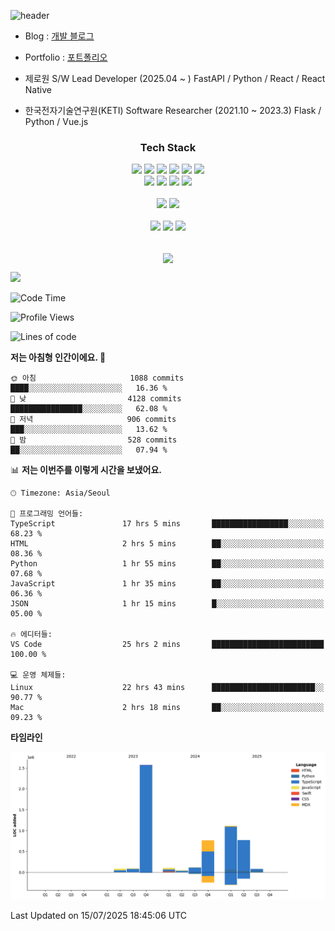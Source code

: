![header](https://capsule-render.vercel.app/api?type=soft&color=auto&height=150&section=header&text=HANGYU&fontSize=70&animation=twinkling)

- Blog : [개발 블로그](https://ruehan.org)
- Portfolio : [포트폴리오](https://interactive-portfolio-chi.vercel.app/)

- 제로원 S/W Lead Developer (2025.04 ~ ) FastAPI / Python / React / React Native
- 한국전자기술연구원(KETI) Software Researcher (2021.10 ~ 2023.3) Flask / Python / Vue.js


<h3 align="center"> Tech Stack </h3>
<p align="center">
<img src="https://img.shields.io/badge/HTML-E34F26?style=flat-square&logo=HTML5&logoColor=white"/></a>
<img src="https://img.shields.io/badge/CSS-1572B6?style=flat-square&logo=CSS3&logoColor=white"/></a>
<img src="https://img.shields.io/badge/JavaScript-F7DF1E?style=flat-square&logo=JavaScript&logoColor=white"/></a>
<img src="https://img.shields.io/badge/Java-007396?style=flat-square&logo=Java&logoColor=white"/></a>
<img src="https://img.shields.io/badge/React-61DAFB?style=flat-square&logo=React&logoColor=white"/></a>
<img src="https://img.shields.io/badge/Next-000000?style=flat-square&logo=Next.js&logoColor=white"/></a>
<br>
<img src="https://img.shields.io/badge/Remix-000000?style=flat-square&logo=Remix&logoColor=white"/></a>
<img src="https://img.shields.io/badge/Python-3776AB?style=flat-square&logo=Python&logoColor=white"/></a>
<img src="https://img.shields.io/badge/Flask-000000?style=flat-square&logo=Flask&logoColor=white"/></a>
<img src="https://img.shields.io/badge/MySQL-4479A1?style=flat-square&logo=MySQL&logoColor=white"/></a>

<br>
<br>
<img src="https://img.shields.io/badge/Android Studio-3DDC84?style=flat-square&logo=Android Studio&logoColor=white"/></a>
<img src="https://img.shields.io/badge/Visual Studio Code-007ACC?style=flat-square&logo=Visual Studio Code&logoColor=white"/></a>
<br>
<br>
<img src="https://img.shields.io/badge/macOS-000000?style=flat-square&logo=macOS&logoColor=white"/></a>
<img src="https://img.shields.io/badge/Windows-0078D6?style=flat-square&logo=Windows&logoColor=white"/></a>
<img src="https://img.shields.io/badge/Ubuntu-E95420?style=flat-square&logo=Ubuntu&logoColor=white"/></a>
<br>
<br>

</p>

<p align="center">
  <img align="center" src="https://github-readme-stats.vercel.app/api?username=ruehan&theme=cobalt&show_icons=true" />
</p>

![](https://gh-hits.nomadcoders.workers.dev/view?username=ruehan)

 <!--START_SECTION:waka-->
![Code Time](http://img.shields.io/badge/Code%20Time-2%2C067%20hrs%2023%20mins-blue)

![Profile Views](http://img.shields.io/badge/Profile%20Views-0-blue)

![Lines of code](https://img.shields.io/badge/%EC%A0%80%EB%8A%94%20%EC%97%AC%ED%83%9C%EA%B9%8C%EC%A7%80%20-5.7%20million%20%EC%A4%84%EC%9D%98%20%EC%BD%94%EB%93%9C%EB%A5%BC%20%EC%9E%91%EC%84%B1%ED%96%88%EC%96%B4%EC%9A%94.-blue)

**저는 아침형 인간이에요. 🐤** 

```text
🌞 아침                     1088 commits        ████░░░░░░░░░░░░░░░░░░░░░   16.36 % 
🌆 낮　                     4128 commits        ████████████████░░░░░░░░░   62.08 % 
🌃 저녁                     906 commits         ███░░░░░░░░░░░░░░░░░░░░░░   13.62 % 
🌙 밤　                     528 commits         ██░░░░░░░░░░░░░░░░░░░░░░░   07.94 % 
```


📊 **저는 이번주를 이렇게 시간을 보냈어요.** 

```text
🕑︎ Timezone: Asia/Seoul

💬 프로그래밍 언어들: 
TypeScript               17 hrs 5 mins       █████████████████░░░░░░░░   68.23 % 
HTML                     2 hrs 5 mins        ██░░░░░░░░░░░░░░░░░░░░░░░   08.36 % 
Python                   1 hr 55 mins        ██░░░░░░░░░░░░░░░░░░░░░░░   07.68 % 
JavaScript               1 hr 35 mins        ██░░░░░░░░░░░░░░░░░░░░░░░   06.36 % 
JSON                     1 hr 15 mins        █░░░░░░░░░░░░░░░░░░░░░░░░   05.00 % 

🔥 에디터들: 
VS Code                  25 hrs 2 mins       █████████████████████████   100.00 % 

💻 운영 체제들: 
Linux                    22 hrs 43 mins      ███████████████████████░░   90.77 % 
Mac                      2 hrs 18 mins       ██░░░░░░░░░░░░░░░░░░░░░░░   09.23 % 
```

**타임라인**

![Lines of Code chart](https://raw.githubusercontent.com/ruehan/ruehan/main/assets/bar_graph.png)


 Last Updated on 15/07/2025 18:45:06 UTC
<!--END_SECTION:waka-->


  


